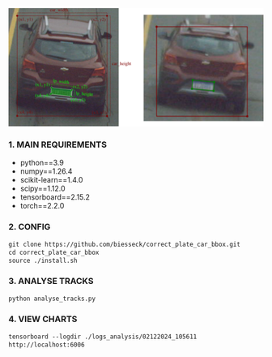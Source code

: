 ![Car and License Place measures](/assets/detected_car_lp.png "Detected_Car_and License Plate")

### 1. MAIN REQUIREMENTS
- python==3.9
- numpy==1.26.4
- scikit-learn==1.4.0
- scipy==1.12.0
- tensorboard==2.15.2
- torch==2.2.0

### 2. CONFIG
```
git clone https://github.com/biesseck/correct_plate_car_bbox.git
cd correct_plate_car_bbox
source ./install.sh
```

### 3. ANALYSE TRACKS
```
python analyse_tracks.py
```

### 4. VIEW CHARTS
```
tensorboard --logdir ./logs_analysis/02122024_105611
http://localhost:6006
```

